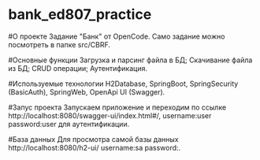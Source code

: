 # bank_ed807_practice
 
#О проекте
Задание "Банк" от OpenCode. 
Само задание можно посмотреть в папке src/CBRF.

#Основные функции
Загрузка и парсинг файла в БД;
Скачивание файла из БД;
CRUD операции; 
Аутентификация.

#Используемые технологии
H2Database, SpringBoot, SpringSecurity (BasicAuth), SpringWeb, OpenApi UI (Swagger).

#Запус проекта
Запускаем приложение и переходим по ссылке http://localhost:8080/swagger-ui/index.html#/, username:user password:user для аутентификации.

#База данных
Для просмотра самой базы данных http://localhost:8080/h2-ui/ username:sa password:.
